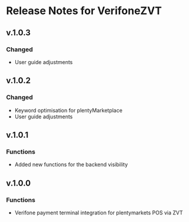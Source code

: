 # Release Notes for VerifoneZVT

## v.1.0.3

### Changed

- User guide adjustments

## v.1.0.2

### Changed

- Keyword optimisation for plentyMarketplace
- User guide adjustments

## v.1.0.1

### Functions

- Added new functions for the backend visibility

## v.1.0.0

### Functions

- Verifone payment terminal integration for plentymarkets POS via ZVT
